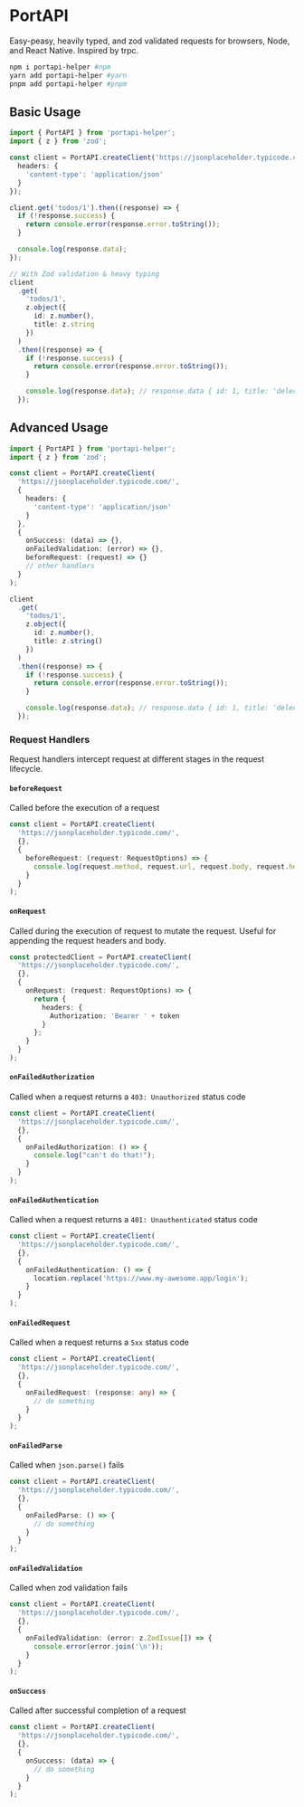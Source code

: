 # PortAPI

Easy-peasy, heavily typed, and zod validated requests for browsers, Node, and React Native. Inspired by trpc.

```bash
npm i portapi-helper #npm
yarn add portapi-helper #yarn
pnpm add portapi-helper #pnpm
```

## Basic Usage

```typescript
import { PortAPI } from 'portapi-helper';
import { z } from 'zod';

const client = PortAPI.createClient('https://jsonplaceholder.typicode.com/', {
  headers: {
    'content-type': 'application/json'
  }
});

client.get('todos/1').then((response) => {
  if (!response.success) {
    return console.error(response.error.toString());
  }

  console.log(response.data);
});

// With Zod validation & heavy typing
client
  .get(
    'todos/1',
    z.object({
      id: z.number(),
      title: z.string
    })
  )
  .then((response) => {
    if (!response.success) {
      return console.error(response.error.toString());
    }

    console.log(response.data); // response.data { id: 1, title: 'delectus aut aute' }
  });
```

## Advanced Usage

```typescript
import { PortAPI } from 'portapi-helper';
import { z } from 'zod';

const client = PortAPI.createClient(
  'https://jsonplaceholder.typicode.com/',
  {
    headers: {
      'content-type': 'application/json'
    }
  },
  {
    onSuccess: (data) => {},
    onFailedValidation: (error) => {},
    beforeRequest: (request) => {}
    // other handlers
  }
);

client
  .get(
    'todos/1',
    z.object({
      id: z.number(),
      title: z.string()
    })
  )
  .then((response) => {
    if (!response.success) {
      return console.error(response.error.toString());
    }

    console.log(response.data); // response.data { id: 1, title: 'delectus aut aute' }
  });
```

### Request Handlers

Request handlers intercept request at different stages in the request lifecycle.

#### `beforeRequest`

Called before the execution of a request

```typescript
const client = PortAPI.createClient(
  'https://jsonplaceholder.typicode.com/',
  {},
  {
    beforeRequest: (request: RequestOptions) => {
      console.log(request.method, request.url, request.body, request.headers);
    }
  }
);
```

#### `onRequest`

Called during the execution of request to mutate the request. Useful for appending the request headers and body.

```typescript
const protectedClient = PortAPI.createClient(
  'https://jsonplaceholder.typicode.com/',
  {},
  {
    onRequest: (request: RequestOptions) => {
      return {
        headers: {
          Authorization: 'Bearer ' + token
        }
      };
    }
  }
);
```

#### `onFailedAuthorization`

Called when a request returns a `403: Unauthorized` status code

```typescript
const client = PortAPI.createClient(
  'https://jsonplaceholder.typicode.com/',
  {},
  {
    onFailedAuthorization: () => {
      console.log("can't do that!");
    }
  }
);
```

#### `onFailedAuthentication`

Called when a request returns a `401: Unauthenticated` status code

```typescript
const client = PortAPI.createClient(
  'https://jsonplaceholder.typicode.com/',
  {},
  {
    onFailedAuthentication: () => {
      location.replace('https://www.my-awesome.app/login');
    }
  }
);
```

#### `onFailedRequest`

Called when a request returns a `5xx` status code

```typescript
const client = PortAPI.createClient(
  'https://jsonplaceholder.typicode.com/',
  {},
  {
    onFailedRequest: (response: any) => {
      // do something
    }
  }
);
```

#### `onFailedParse`

Called when `json.parse()` fails

```typescript
const client = PortAPI.createClient(
  'https://jsonplaceholder.typicode.com/',
  {},
  {
    onFailedParse: () => {
      // do something
    }
  }
);
```

#### `onFailedValidation`

Called when zod validation fails

```typescript
const client = PortAPI.createClient(
  'https://jsonplaceholder.typicode.com/',
  {},
  {
    onFailedValidation: (error: z.ZodIssue[]) => {
      console.error(error.join('\n'));
    }
  }
);
```

#### `onSuccess`

Called after successful completion of a request

```typescript
const client = PortAPI.createClient(
  'https://jsonplaceholder.typicode.com/',
  {},
  {
    onSuccess: (data) => {
      // do something
    }
  }
);
```
